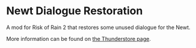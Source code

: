 # Newt Dialogue Restoration
A mod for Risk of Rain 2 that restores some unused dialogue for the Newt.

More information can be found on [the Thunderstore page](https://thunderstore.io/package/SSM24/NewtDialogueRestoration/).
